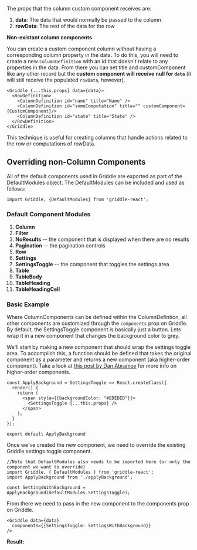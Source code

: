 The props that the column custom component receives are:

1. **data**: The data that would normally be passed to the column
1. **rowData**: The rest of the data for the row

**Non-existant column components**

You can create a custom component column without having a corresponding column property in the data. To do this,
you will need to create a new `ColumnDefinition` with an id that doesn't relate to any properties in the data.
From there you can set title and customComponent like any other record but the **custom component will receive null for
`data`** (it will still receive the populated `rowData`, however).

```
<Griddle {...this.props} data={data}>
  <RowDefinition>
    <ColumnDefinition id="name" title="Name" />
    <ColumnDefinition id="someComputation" title="" customComponent={CustomComponent}/>
    <ColumnDefinition id="state" title="State" />
  </RowDefinition>
</Griddle>
```

This technique is useful for creating columns that handle actions related to the row or computations of rowData.

## Overriding non-Column Components ##

All of the default components used in Griddle are exported as part of the DefaultModules object. The
DefaultModules can be included and used as follows:

```
import Griddle, {DefaultModules} from 'griddle-react';
```

### Default Component Modules  ###

1. **Column**
1. **Filter**
1. **NoResults** -- the component that is displayed when there are no results
1. **Pagination** -- the pagination controls
1. **Row**
1. **Settings**
1. **SettingsToggle** -- the component that toggles the settings area
1. **Table**
1. **TableBody**
1. **TableHeading**
1. **TableHeadingCell**

### Basic Example ###

Where ColumnComponents can be defined within the ColumnDefintion, all other components are customized through the `components` prop on Griddle.
By default, the SettingsToggle component is basically just a button. Lets
wrap it in a new component that changes the background color to grey.

We'll start by making a new component that should wrap the settings toggle area. To accomplish this,
a function should be defined that takes the original component as a parameter and returns a new component (aka higher-order component).
Take a look at [this post by
Dan Abramov](https://medium.com/@dan_abramov/mixins-are-dead-long-live-higher-order-components-94a0d2f9e750#.luf3xr7x0)
for more info on higher-order components.

```
const ApplyBackground = SettingsToggle => React.createClass({
  render() {
    return (
      <span style={{backgroundColor: "#EDEDED"}}>
        <SettingsToggle {...this.props} />
      </span>
    );
  }
});

export default ApplyBackground
```

Once we've created the new component, we need to override the existing Griddle settings toggle component.

```
//Note that DefaultModules also needs to be imported here (or only the component we want to override)
import Griddle, { DefaultModules } from 'griddle-react';
import ApplyBackground from './applyBackground';

const SettingsWithBackground = ApplyBackground(DefaultModules.SettingsToggle);
```

From there we need to pass in the new component to the components prop on Griddle.

```
<Griddle data={data}
  components={{SettingsToggle: SettingsWithBackground}}
/>
```

**Result:**
